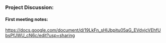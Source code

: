### Project Discussion:
#### First meeting notes:
https://docs.google.com/document/d/19LkFn_sHlJbpitu05aG_EVdvjcVEhfUbsPfJWU_cN6c/edit?usp=sharing

